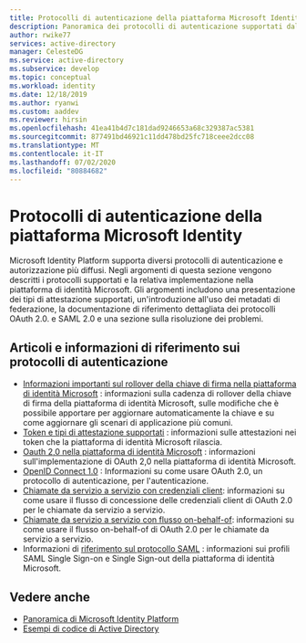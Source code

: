 ```yaml
---
title: Protocolli di autenticazione della piattaforma Microsoft Identity
description: Panoramica dei protocolli di autenticazione supportati dalla piattaforma di identità Microsoft
author: rwike77
services: active-directory
manager: CelesteDG
ms.service: active-directory
ms.subservice: develop
ms.topic: conceptual
ms.workload: identity
ms.date: 12/18/2019
ms.author: ryanwi
ms.custom: aaddev
ms.reviewer: hirsin
ms.openlocfilehash: 41ea41b4d7c181dad9246653a68c329387ac5381
ms.sourcegitcommit: 877491bd46921c11dd478bd25fc718ceee2dcc08
ms.translationtype: MT
ms.contentlocale: it-IT
ms.lasthandoff: 07/02/2020
ms.locfileid: "80884682"
---
```

# <a name="microsoft-identity-platform-authentication-protocols"></a>Protocolli di autenticazione della piattaforma Microsoft Identity

Microsoft Identity Platform supporta diversi protocolli di autenticazione e autorizzazione più diffusi. Negli argomenti di questa sezione vengono descritti i protocolli supportati e la relativa implementazione nella piattaforma di identità Microsoft. Gli argomenti includono una presentazione dei tipi di attestazione supportati, un'introduzione all'uso dei metadati di federazione, la documentazione di riferimento dettagliata dei protocolli OAuth 2.0. e SAML 2.0 e una sezione sulla risoluzione dei problemi.

## <a name="authentication-protocols-articles-and-reference"></a>Articoli e informazioni di riferimento sui protocolli di autenticazione

* [Informazioni importanti sul rollover della chiave di firma nella piattaforma di identità Microsoft](active-directory-signing-key-rollover.md) : informazioni sulla cadenza di rollover della chiave di firma della piattaforma di identità Microsoft, sulle modifiche che è possibile apportare per aggiornare automaticamente la chiave e su come aggiornare gli scenari di applicazione più comuni.
* [Token e tipi di attestazione supportati](id-tokens.md) : informazioni sulle attestazioni nei token che la piattaforma di identità Microsoft rilascia.
* [Oauth 2,0 nella piattaforma di identità Microsoft](v2-oauth2-auth-code-flow.md) : informazioni sull'implementazione di OAuth 2,0 nella piattaforma di identità Microsoft.
* [OpenID Connect 1.0](v2-protocols-oidc.md) : Informazioni su come usare OAuth 2.0, un protocollo di autenticazione, per l'autenticazione.
* [Chiamate da servizio a servizio con credenziali client](v2-oauth2-client-creds-grant-flow.md): informazioni su come usare il flusso di concessione delle credenziali client di OAuth 2.0 per le chiamate da servizio a servizio.
* [Chiamate da servizio a servizio con flusso on-behalf-of](v2-oauth2-on-behalf-of-flow.md): informazioni su come usare il flusso on-behalf-of di OAuth 2.0 per le chiamate da servizio a servizio.
* Informazioni di [riferimento sul protocollo SAML](active-directory-saml-protocol-reference.md) : informazioni sui profili SAML Single Sign-on e Single Sign-out della piattaforma di identità Microsoft.

## <a name="see-also"></a>Vedere anche

* [Panoramica di Microsoft Identity Platform](v2-overview.md)
* [Esempi di codice di Active Directory](sample-v2-code.md)
